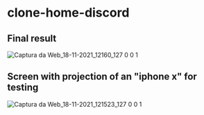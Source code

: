# clone-home-discord

## Final result
![Captura da Web_18-11-2021_12160_127 0 0 1](https://user-images.githubusercontent.com/82457267/142443625-6d3c3b10-9438-4395-b465-06e2cee19f03.jpeg)

## Screen with projection of an "iphone x" for testing
![Captura da Web_18-11-2021_121523_127 0 0 1](https://user-images.githubusercontent.com/82457267/142443644-0d7a7872-0e9f-497f-8b41-754a6a797bfd.jpeg)
